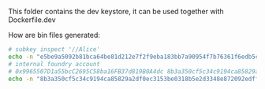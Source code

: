 This folder contains the dev keystore, it can be used together with Dockerfile.dev

How are bin files generated:

```bash
# subkey inspect '//Alice'
echo -n "e5be9a5092b81bca64be81d212e7f2f9eba183bb7a90954f7b76361f6edb5c0a" | xxd -r -p > rococo.bin
# internal foundry account
# 0x9965507D1a55bcC2695C58ba16FB37d819B0A4dc 8b3a350cf5c34c9194ca85829a2df0ec3153be0318b5e2d3348e872092edffba m/44'/60'/0'/0/5
echo -n "8b3a350cf5c34c9194ca85829a2df0ec3153be0318b5e2d3348e872092edffba" | xxd -r -p > sepolia.bin
```

